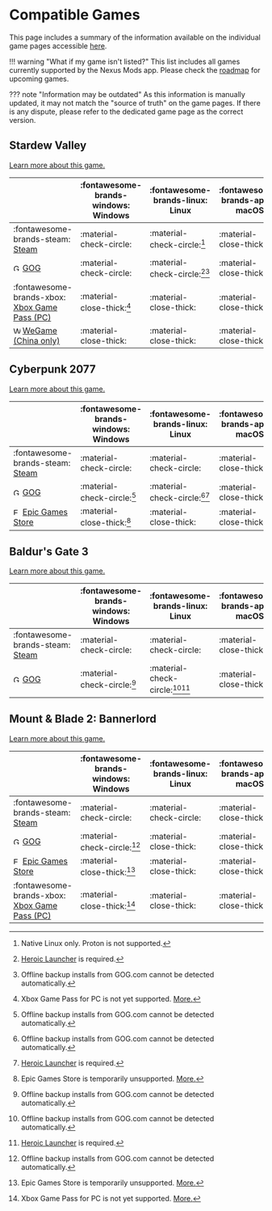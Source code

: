 # Compatible Games

This page includes a summary of the information available on the individual game pages accessible [here](./index.md).

!!! warning "What if my game isn't listed?"
    This list includes all games currently supported by the Nexus Mods app. Please check the [roadmap](https://trello.com/b/gPzMuIr3/nexus-mods-app-roadmap) for upcoming games. 

??? note "Information may be outdated"
    As this information is manually updated, it may not match the "source of truth" on the game pages. If there is any dispute, please refer to the dedicated game page as the correct version. 

<!-- This page   -->

## Stardew Valley
[Learn more about this game.](./StardewValley.md)

|| :fontawesome-brands-windows: Windows |  :fontawesome-brands-linux: Linux | :fontawesome-brands-apple: macOS |
|---|---|---|---|
| :fontawesome-brands-steam: [Steam](https://store.steampowered.com/app/413150/Stardew_Valley/) | :material-check-circle: | :material-check-circle:[^5] | :material-close-thick: |
| <img src="../../images/GOG.com_logo_white.svg" alt="GOG" width="14"/> [GOG](https://www.gog.com/en/game/stardew_valley) | :material-check-circle: | :material-check-circle:[^2][^1] | :material-close-thick: |
| :fontawesome-brands-xbox: [Xbox Game Pass (PC)](https://www.xbox.com/en-GB/games/store/stardew-valley/c3d891z6tnqm) | :material-close-thick:[^4] | :material-close-thick: | :material-close-thick: |
| <img src="../../images/wegame.svg" alt="WeGame" width="14"/> [WeGame (China only)](https://www.wegame.com.cn/store/2000064/Stardew_Valley) | :material-close-thick: | :material-close-thick: | :material-close-thick: |


## Cyberpunk 2077
[Learn more about this game.](./Cyberpunk2077.md)

|| :fontawesome-brands-windows: Windows |  :fontawesome-brands-linux: Linux | :fontawesome-brands-apple: macOS |
|---|---|---|---|
| :fontawesome-brands-steam: [Steam](https://store.steampowered.com/app/1091500/Cyberpunk_2077/) | :material-check-circle: | :material-check-circle: | :material-close-thick: |
| <img src="../../images/GOG.com_logo_white.svg" alt="GOG" width="14"/> [GOG](https://store.steampowered.com/app/1091500/Cyberpunk_2077/) | :material-check-circle:[^1] | :material-check-circle:[^1][^2] | :material-close-thick: |
| <img src="../../images/epic-games.svg" alt="Epic Games Store" width="14"/> [Epic Games Store](https://store.epicgames.com/en-US/p/cyberpunk-2077) | :material-close-thick:[^3] | :material-close-thick: | :material-close-thick: |

## Baldur's Gate 3
[Learn more about this game.](./BaldursGate3.md)

|| :fontawesome-brands-windows: Windows |  :fontawesome-brands-linux: Linux | :fontawesome-brands-apple: macOS |
|---|---|---|---|
| :fontawesome-brands-steam: [Steam](https://store.steampowered.com/app/1086940/Baldurs_Gate_3/) | :material-check-circle: | :material-check-circle: | :material-close-thick: |
| <img src="../../images/GOG.com_logo_white.svg" alt="GOG" width="14"/> [GOG](https://www.gog.com/en/game/baldurs_gate_iii) | :material-check-circle:[^1] | :material-check-circle:[^1][^2] | :material-close-thick: |


## Mount & Blade 2: Bannerlord
[Learn more about this game.](./Bannerlord.md)

|| :fontawesome-brands-windows: Windows |  :fontawesome-brands-linux: Linux | :fontawesome-brands-apple: macOS |
|---|---|---|---|
| :fontawesome-brands-steam: [Steam](https://store.steampowered.com/app/261550/Mount__Blade_II_Bannerlord/) | :material-check-circle: | :material-check-circle: | :material-close-thick: |
| <img src="../../images/GOG.com_logo_white.svg" alt="GOG" width="14"/> [GOG](https://www.gog.com/en/game/mount_blade_ii_bannerlord) | :material-check-circle:[^1] | :material-close-thick: | :material-close-thick: |
| <img src="../../images/epic-games.svg" alt="Epic Games Store" width="14"/> [Epic Games Store](https://store.epicgames.com/en-US/p/mount-and-blade-2) | :material-close-thick:[^3] | :material-close-thick: | :material-close-thick: |
| :fontawesome-brands-xbox: [Xbox Game Pass (PC)](https://www.xbox.com/en-GB/games/store/mount-blade-ii-bannerlord/9pdhwz7x3p03) | :material-close-thick:[^4] | :material-close-thick: | :material-close-thick: |


<!-- Combined -->
[^1]: Offline backup installs from GOG.com cannot be detected automatically.
[^2]: [Heroic Launcher](https://heroicgameslauncher.com/) is required. 
[^3]: Epic Games Store is temporarily unsupported. <a href="https://github.com/Nexus-Mods/NexusMods.App/issues/3116">More.</a>
[^4]: Xbox Game Pass for PC is not yet supported. <a href="https://github.com/Nexus-Mods/NexusMods.App/issues/1476">More.</a>
[^5]: Native Linux only. Proton is not supported.
